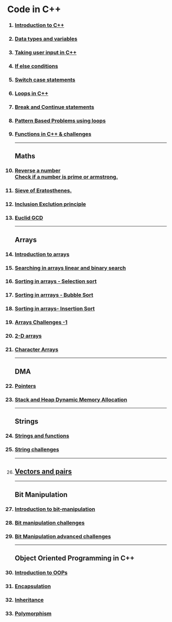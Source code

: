 # Code in C++ 

<ol>

### <li><a href="language-basics/hello_world">Introduction to C++</a>

### <li><a href="language-basics/data_types_and_variables">Data types and variables</a>

### <li><a href="language-basics/taking_input">Taking user input in C++</a>

### <li><a href="language-basics/conditional_if_else">If else conditions</a>

### <li><a href="language-basics/switch_case">Switch case statements</a>

### <li><a href="language-basics/loops_in_cpp">Loops in C++</a>

### <li><a href="language-basics/jumps_in_loops">Break and Continue statements</a>

### <li><a href="language-basics/problem_set01">Pattern Based Problems using loops</a>

### <li><a href="language-basics/functions">Functions in C++ & challenges</a>

<hr>

## Maths
### <li><a href="mathematics">Reverse a number<br>Check if a number is prime or armstrong.</a>
### <li><a href="mathematics/sieve.cpp">Sieve of Eratosthenes. </a>
### <li><a href="mathematics/problem12.cpp">Inclusion Exclution principle</a>
### <li><a href="mathematics/gcd.cpp">Euclid GCD</a>

<hr>

## Arrays
### <li><a href="arrays">Introduction to arrays </a>
### <li><a href="arrays/searching">Searching in arrays linear and binary search</a>
### <li><a href="arrays/sorting/selectionsort.cpp">Sorting in arrays - Selection sort</a>
### <li><a href="arrays/sorting/bubblesort.cpp">Sorting in arrrays - Bubble Sort</a>
### <li><a href="arrays/sorting/">Sorting in arrays- Insertion Sort</a>
### <li><a href="arrays/problemset1">Arrays Challenges -1</a>
### <li><a href="arrays/2d-arrays">2-D arrays </a>
### <li><a href="arrays/char-arrays">Character Arrays</a>

<hr>

## DMA
### <li><a href="pointers">Pointers</a>
### <li><a href="dma">Stack and Heap Dynamic Memory Allocation</a>
<hr>

## Strings
### <li><a href="strings">Strings and functions</a>
### <li><a href="strings/problems">String challenges</a>
<hr>
<li>

## <a href="dynamic-arrays">Vectors and pairs</a>
<hr>

## Bit Manipulation
### <li><a href="bit-manipulation">Introduction to bit-manipulation</a>
### <li><a href="bit-manipulation/problemset1">Bit manipulation challenges</a>
### <li><a href="bit-manipulation/problemset2">Bit Manipulation advanced challenges</a>
<hr>


## Object Oriented Programming in C++

### <li><a href="oops">Introduction to OOPs</a>
### <li><a href="oops">Encapsulation</a>
### <li><a href="oops">Inheritance</a>
### <li><a href="oops">Polymorphism</a>

</ol>